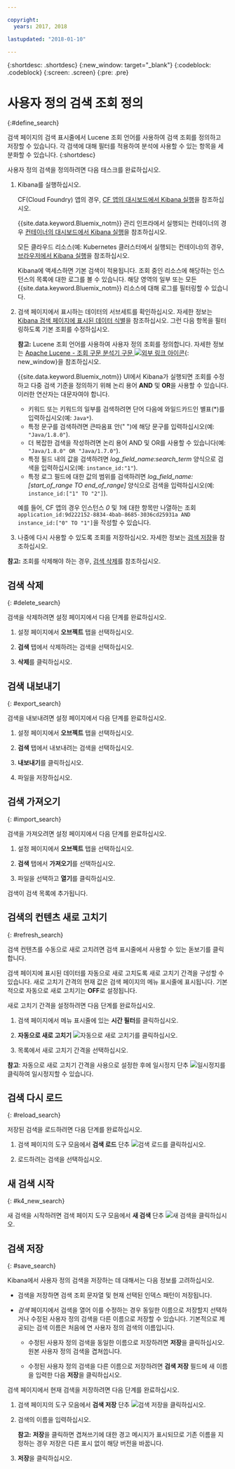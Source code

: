 ```yaml
---

copyright:
  years: 2017, 2018

lastupdated: "2018-01-10"

---
```




{:shortdesc: .shortdesc}
{:new_window: target="_blank"}
{:codeblock: .codeblock}
{:screen: .screen}
{:pre: .pre}

# 사용자 정의 검색 조회 정의
{:#define_search}

검색 페이지의 검색 표시줄에서 Lucene 조회 언어를 사용하여 검색 조회를 정의하고 저장할 수 있습니다. 각 검색에 대해 필터를 적용하여 분석에 사용할 수 있는 항목을 세분화할 수 있습니다.
{:shortdesc}

사용자 정의 검색을 정의하려면 다음 태스크를 완료하십시오.

1. Kibana를 실행하십시오.

    CF(Cloud Foundry) 앱의 경우, [CF 앱의 대시보드에서 Kibana 실행](/docs/services/CloudLogAnalysis/kibana/launch.html#launch_Kibana_from_cf_app)을 참조하십시오.

	{{site.data.keyword.Bluemix_notm}} 관리 인프라에서 실행되는 컨테이너의 경우 [컨테이너의 대시보드에서 Kibana 실행](/docs/services/CloudLogAnalysis/kibana/launch.html#launch_Kibana_for_containers)을 참조하십시오.
    
    모든 클라우드 리소스(예: Kubernetes 클러스터에서 실행되는 컨테이너)의 경우, [브라우저에서 Kibana 실행](/docs/services/CloudLogAnalysis/kibana/launch.html#launch_Kibana_from_browser)을 참조하십시오. 
	
	Kibana에 액세스하면 기본 검색이 적용됩니다. 조회 중인 리소스에 해당하는 인스턴스의 목록에 대한 로그를 볼 수 있습니다. 해당 영역의 일부 또는 모든 {{site.data.keyword.Bluemix_notm}} 리소스에 대해 로그를 필터링할 수 있습니다.

2. 검색 페이지에서 표시하는 데이터의 서브세트를 확인하십시오. 자세한 정보는 [Kibana 검색 페이지에 표시된 데이터 식별](/docs/services/CloudLogAnalysis/kibana/analize_logs_interactively.html#identify_data)을 참조하십시오. 그런 다음 항목을 필터링하도록 기본 조회를 수정하십시오.

    **참고:** Lucene 조회 언어를 사용하여 사용자 정의 조회를 정의합니다. 자세한 정보는 [Apache Lucene - 조회 구문 분석기 구문 ![외부 링크 아이콘](../../../icons/launch-glyph.svg "외부 링크 아이콘")](https://lucene.apache.org/core/2_9_4/queryparsersyntax.html){: new_window}을 참조하십시오.
    
    {{site.data.keyword.Bluemix_notm}} UI에서 Kibana가 실행되면 조회를 수정하고 다중 검색 기준을 정의하기 위해 논리 용어 **AND** 및 **OR**을 사용할 수 있습니다. 이러한 연산자는 대문자여야 합니다.    
    
    * 키워드 또는 키워드의 일부를 검색하려면 단어 다음에 와일드카드인 별표(*)를 입력하십시오(예: `Java*`). 
    * 특정 문구를 검색하려면 큰따옴표 안(" ")에 해당 문구를 입력하십시오(예: `"Java/1.8.0"`).
    * 더 복잡한 검색을 작성하려면 논리 용어 AND 및 OR를 사용할 수 있습니다(예: `"Java/1.8.0" OR "Java/1.7.0"`).
    * 특정 필드 내의 값을 검색하려면 *log_field_name:search_term* 양식으로 검색을 입력하십시오(예: `instance_id:"1"`).
    * 특정 로그 필드에 대한 값의 범위를 검색하려면 *log_field_name:[start_of_range TO end_of_range]* 양식으로 검색을 입력하십시오(예: `instance_id:["1" TO "2"]`).

     예를 들어, CF 앱의 경우 인스턴스 *0* 및 *1*에 대한 항목만 나열하는 조회 `application_id:9d222152-8834-4bab-8685-3036cd25931a AND instance_id:["0" TO "1"]`을 작성할 수 있습니다. 

3. 나중에 다시 사용할 수 있도록 조회를 저장하십시오. 자세한 정보는 [검색 저장](/docs/services/CloudLogAnalysis/kibana/define_search.html#save_search)을 참조하십시오. 

**참고:** 조회를 삭제해야 하는 경우, [검색 삭제](/docs/services/CloudLogAnalysis/kibana/define_search.html#delete_search)를 참조하십시오.



## 검색 삭제
{: #delete_search}

검색을 삭제하려면 설정 페이지에서 다음 단계를 완료하십시오.

1. 설정 페이지에서 **오브젝트** 탭을 선택하십시오.

2. **검색** 탭에서 삭제하려는 검색을 선택하십시오.

3. **삭제**를 클릭하십시오.


## 검색 내보내기
{: #export_search}

검색을 내보내려면 설정 페이지에서 다음 단계를 완료하십시오.

1. 설정 페이지에서 **오브젝트** 탭을 선택하십시오.

2. **검색** 탭에서 내보내려는 검색을 선택하십시오.

3. **내보내기**를 클릭하십시오.

4. 파일을 저장하십시오.

 
## 검색 가져오기
{: #import_search}

검색을 가져오려면 설정 페이지에서 다음 단계를 완료하십시오.

1. 설정 페이지에서 **오브젝트** 탭을 선택하십시오.

2. **검색** 탭에서 **가져오기**를 선택하십시오.

3. 파일을 선택하고 **열기**를 클릭하십시오.

검색이 검색 목록에 추가됩니다.

## 검색의 컨텐츠 새로 고치기
{: #refresh_search}

검색 컨텐츠를 수동으로 새로 고치려면 검색 표시줄에서 사용할 수 있는 돋보기를 클릭합니다. 

검색 페이지에 표시된 데이터를 자동으로 새로 고치도록 새로 고치기 간격을 구성할 수 있습니다. 새로 고치기 간격의 현재 값은 검색 페이지의 메뉴 표시줄에 표시됩니다. 기본적으로 자동으로 새로 고치기는 **OFF**로 설정됩니다.

새로 고치기 간격을 설정하려면 다음 단계를 완료하십시오.

1. 검색 페이지에서 메뉴 표시줄에 있는 **시간 필터**를 클릭하십시오.

2. **자동으로 새로 고치기** ![자동으로 새로 고치기](images/auto_refresh_icon.jpg "자동으로 새로 고치기")를 클릭하십시오.

3. 목록에서 새로 고치기 간격을 선택하십시오. 

**참고**: 자동으로 새로 고치기 간격을 사용으로 설정한 후에 일시정지 단추 ![일시정지](images/auto_refresh_pause_icon.jpg "일시정지")를 클릭하여 일시정지할 수 있습니다.


## 검색 다시 로드
{: #reload_search}

저장된 검색을 로드하려면 다음 단계를 완료하십시오.

1. 검색 페이지의 도구 모음에서 **검색 로드** 단추 ![검색 로드](images/load_icon.jpg "검색 로드")를 클릭하십시오.

2. 로드하려는 검색을 선택하십시오. 

## 새 검색 시작
{: #k4_new_search}

새 검색을 시작하려면 검색 페이지 도구 모음에서 **새 검색** 단추 ![새 검색](images/new_search_icon.jpg "새 검색")을 클릭하십시오.

## 검색 저장 
{: #save_search}

Kibana에서 사용자 정의 검색을 저장하는 데 대해서는 다음 정보를 고려하십시오.

* 검색을 저장하면 검색 조회 문자열 및 현재 선택된 인덱스 패턴이 저장됩니다.
* *검색* 페이지에서 검색을 열어 이를 수정하는 경우 동일한 이름으로 저장할지 선택하거나 수정된 사용자 정의 검색을 다른 이름으로 저장할 수 있습니다. 기본적으로 제공되는 검색 이름은 처음에 연 사용자 정의 검색의 이름입니다.

    * 수정된 사용자 정의 검색을 동일한 이름으로 저장하려면 **저장**을 클릭하십시오. 원본 사용자 정의 검색을 겹쳐씁니다. 
	
	* 수정된 사용자 정의 검색을 다른 이름으로 저장하려면 **검색 저장** 필드에 새 이름을 입력한 다음 **저장**을 클릭하십시오. 


검색 페이지에서 현재 검색을 저장하려면 다음 단계를 완료하십시오.

1. 검색 페이지의 도구 모음에서 **검색 저장** 단추 ![검색 저장](images/save_search_icon.jpg "검색 저장")을 클릭하십시오.

2. 검색의 이름을 입력하십시오.

    **참고:** **저장**을 클릭하면 겹쳐쓰기에 대한 경고 메시지가 표시되므로 기존 이름을 지정하는 경우 저장은 다른 표시 없이 해당 버전을 바꿉니다.

3. **저장**을 클릭하십시오. 
